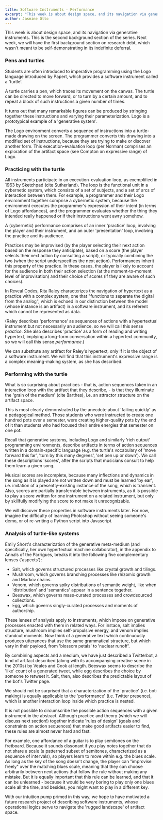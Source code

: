 ```yaml
---
title: Software Instruments - Performance
excerpt: "This week is about design space, and its navigation via generative instruments."
author: Jasmine Otto
---
```


This week is about design space, and its navigation via generative instruments. This is the second background section of the series. Next week, we will have the first background section on research debt, which wasn't meant to be self-demonstrating in its indefinite deferral.

### Pens and turtles

Students are often introduced to imperative programming using the Logo language introduced by Papert, which provides a software instrument called a 'turtle'.

A turtle carries a pen, which traces its movement on the canvas. The turtle can be directed to move forward, or to turn by a certain amount, and to repeat a block of such instructions a given number of times.

It turns out that many remarkable figures can be produced by stringing together these instructions and varying their parameterization. Logo is a prototypical example of a 'generative system'.

The Logo environment converts a sequence of instructions into a turtle-made drawing on the screen. The programmer converts this drawing into a modified set of instructions, because they are trying to make or discover another form. This execution-evaluation loop (per Norman) comprises an exploration of the artifact space (see Compton on expressive range) of Logo.

### Practicing with the turtle

All instruments participate in an execution-evaluation loop, as exemplified in 1963 by Sketchpad (cite Sutherland). The loop is the functional unit in a cybernetic system, which consists of a set of subjects, and a set of arcs of interaction between them. For example, a programmer and their Logo environment together comprise a cybernetic system, because the environment executes the programmer's expression of their intent (in terms of Logo affordances), and the programmer evaluates whether the thing they intended really happened or if their instructions went awry somehow.

A (cybernetic) performance comprises of an inner 'practice' loop, involving the player and their instrument, and an outer 'presentation' loop, involving the practice and its audience.

Practices may be improvised (by the player selecting their next action based on the response they anticipate), based on a score (the player selects their next action by consulting a script), or typically combining the two (when the script underspecifies the next action). Performances inherit this property of the practice. In these cases, the player is likely to account for the audience in both their action selection (at the moment-to-moment level of improvisation) and their choice of scores (if they are aware of such choices).

In Reveal Codes, Rita Raley characterizes the navigation of hypertext as a practice with a complex system, one that "functions to separate the digital from the analog", which is echoed in our distinction between the model (whose instance is an artifact) in a software instrument, and its referent which cannot be represented as data.

(Raley describes 'performance' as sequences of actions with a hypertextual instrument but not necessarily an audience, so we will call this sense *practice*. She also describes 'practice' as a form of reading and writing hypertext, implying a long-form conversation within a hypertext community, so we will call this sense *performance*.)

We can substitute any artifact for Raley's hypertext, only if it is the object of a software instrument. We will find that this instrument's expressive range is a complex meaning-making system, as she has described. 

### Performing with the turtle

What is so surprising about practices - that is, action sequences taken in an interaction loop with the artifact that they describe, - is that they illuminate the 'grain of the medium' (cite Barthes), i.e. an attractor structure on the artifact space.

This is most clearly demonstrated by the anecdote about 'failing quickly' as a pedagogical method. Those students who were instructed to create one hundred pots over a semester, were creating higher-quality pots by the end of it than students who had focused their entire energies that semester on one pot.

Recall that generative systems, including Logo and similarly 'rich output' programming environments, describe artifacts in terms of action sequences written in a domain-specific language (e.g. the turtle's vocabulary of 'move forward this far', 'turn by this many degrees', 'set pen up or down'). We call these descriptions 'scores', after the scripts that musicians consult to help them learn a given song.

Musical scores are incomplete, because many inflections and dynamics in the song as it is played are not written down and must be learned 'by ear', i.e. imitation of a presently-existing instance of the song, which is transient. Also, scores are partially transferrable between instruments, as it is possible to play a score written for one instrument on a related instrument, but only by skillfully modifying the score to not make it unrecognizable.

We will discover these properties in software instruments later. For now, imagine the difficulty of learning Photoshop without seeing someone's demo, or of re-writing a Python script into Javascript.

### Analysis of turtle-like systems

Emily Short's characterization of the generative meta-medium (and specifically, her own hypertextual machine collaborator), in the appendix to Annals of the Parrigues, breaks it into the following five complementary lenses ('aspects'):

- Salt, which governs structured processes like crystal growth and tilings.
- Mushroom, which governs branching processes like rhizomic growth and Markov chains.
- Venom, which governs spiky distributions of semantic weight, like when 'distribution' and 'semantics' appear in a sentence together.
- Beeswax, which governs mass-curated processes and crowdsourced collections.
- Egg, which governs singly-curated processes and moments of authorship.

These lenses of analysis apply to instruments, which impose on generative processes enacted with them in related ways. For instace, salt implies structure, mushroom implies self-propulsive energy, and venom implies standout moments. Now think of a generative text which continuously produces utterances that use the same grammatical structure, but which vary in their payload, from 'blossom petals' to 'nuclear runoff'.

By combining aspects and a medium, we have just described a Twitterbot, a kind of artifact described (along with its accompanying creative scene in the 2010s) by Veales and Cook at length. Beeswax seems to describe the 'like' count of a generated tweet, while egg describes the choice by someone to retweet it. Salt, then, also describes the predictable layout of the bot's Twitter page.

We should not be surprised that a characterization of the 'practice' (i.e. bot-making) is equally applicable to the 'performance' (i.e. Twitter presence), which is another interaction loop inside which practice is nested.

It is not possible to circumscribe the possible action sequences with a given instrument in the abstract. Although practice and theory (which we will discuss next section!) together indicate 'rules of design' (goals and constraints on action sequences) that make good artifacts easier to find, these rules are almost never hard and fast.

 For example, one affordance of a guitar is to play semitones on the fretboard. Because it sounds dissonant if you play notes together that do not share a scale (a patterned subset of semitones, characterized as a sequence of intervals), so players learn to move within e.g. the blues scale. As long as the key of the song doesn't change, the player can "improvise freely" over the matching blues scale, meaning that they can choose arbitrarily between next actions that follow the rule without making any mistake. But it is equally important that this rule can be learned, and that it can be unlearned - because it would be very boring to play only one blues scale all the time, and besides, you might want to play in a different key.

With our intuition pump primed in this way, we hope to have motivated a future research project of describing software instruments, whose operational logics serve to navigate the 'rugged landscape' of artifact space.



